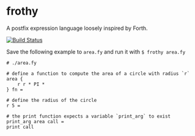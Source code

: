 # frothy

A postfix expression language loosely inspired by Forth.

[![Build Status](https://travis-ci.com/cameronp98/frothy.svg?branch=master)](https://travis-ci.com/cameronp98/frothy)

Save the following example to `area.fy` and run it with `$ frothy area.fy`

```frothy
# ./area.fy

# define a function to compute the area of a circle with radius `r`
area {
    r r * PI *
} fn =

# define the radius of the circle
r 5 =

# the print function expects a variable `print_arg` to exist
print_arg area call =
print call
```


